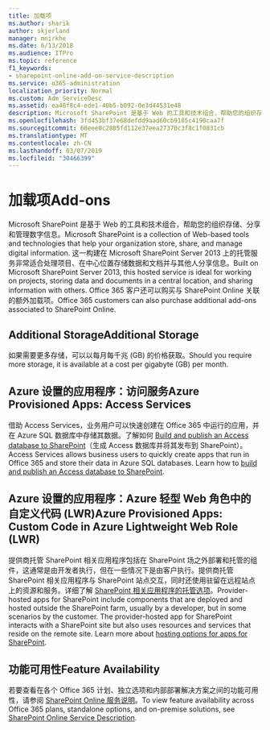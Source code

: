 ```yaml
---
title: 加载项
ms.author: sharik
author: skjerland
manager: mnirkhe
ms.date: 6/13/2018
ms.audience: ITPro
ms.topic: reference
f1_keywords:
- sharepoint-online-add-on-service-description
ms.service: o365-administration
localization_priority: Normal
ms.custom: Adm_ServiceDesc
ms.assetid: ea48f8c4-ede1-40b5-b092-0e3d44531e48
description: Microsoft SharePoint 是基于 Web 的工具和技术组合，帮助您的组织存储、分享和管理数字信息。 这一构建在 Microsoft SharePoint Server 2013 上的托管服务非常适合处理项目、在中心位置存储数据和文档并与其他人分享信息。 Office 365 客户还可以购买与 SharePoint Online 关联的额外加载项。
ms.openlocfilehash: 3fd453bf37e68defdd9aad60cb9185c4190caa7f
ms.sourcegitcommit: 68eee0c2885fd112e37eea27370c3f8c1f0831cb
ms.translationtype: MT
ms.contentlocale: zh-CN
ms.lasthandoff: 03/07/2019
ms.locfileid: "30466399"
---
```

# <a name="add-ons"></a><span data-ttu-id="bff00-105">加载项</span><span class="sxs-lookup"><span data-stu-id="bff00-105">Add-ons</span></span>

<span data-ttu-id="bff00-106">Microsoft SharePoint 是基于 Web 的工具和技术组合，帮助您的组织存储、分享和管理数字信息。</span><span class="sxs-lookup"><span data-stu-id="bff00-106">Microsoft SharePoint is a collection of Web-based tools and technologies that help your organization store, share, and manage digital information.</span></span> <span data-ttu-id="bff00-107">这一构建在 Microsoft SharePoint Server 2013 上的托管服务非常适合处理项目、在中心位置存储数据和文档并与其他人分享信息。</span><span class="sxs-lookup"><span data-stu-id="bff00-107">Built on Microsoft SharePoint Server 2013, this hosted service is ideal for working on projects, storing data and documents in a central location, and sharing information with others.</span></span> <span data-ttu-id="bff00-108">Office 365 客户还可以购买与 SharePoint Online 关联的额外加载项。</span><span class="sxs-lookup"><span data-stu-id="bff00-108">Office 365 customers can also purchase additional add-ons associated to SharePoint Online.</span></span>
  
## <a name="additional-storage"></a><span data-ttu-id="bff00-109">Additional Storage</span><span class="sxs-lookup"><span data-stu-id="bff00-109">Additional Storage</span></span>
<span data-ttu-id="bff00-110"><a name="bkmk_AdditionalStorage"> </a></span><span class="sxs-lookup"><span data-stu-id="bff00-110"></span></span>

<span data-ttu-id="bff00-111">如果需要更多存储，可以以每月每千兆 (GB) 的价格获取。</span><span class="sxs-lookup"><span data-stu-id="bff00-111">Should you require more storage, it is available at a cost per gigabyte (GB) per month.</span></span>
  
## <a name="azure-provisioned-apps-access-services"></a><span data-ttu-id="bff00-112">Azure 设置的应用程序：访问服务</span><span class="sxs-lookup"><span data-stu-id="bff00-112">Azure Provisioned Apps: Access Services</span></span>
<span data-ttu-id="bff00-113"><a name="bkmk_AzureProvisionedAppsAccessServices"> </a></span><span class="sxs-lookup"><span data-stu-id="bff00-113"></span></span>

<span data-ttu-id="bff00-p103">借助 Access Services，业务用户可以快速创建在 Office 365 中运行的应用，并在 Azure SQL 数据库中存储其数据。了解如何 [Build and publish an Access database to SharePoint](https://go.microsoft.com/fwlink/p/?LinkID=393754)（生成 Access 数据库并将其发布到 SharePoint）。</span><span class="sxs-lookup"><span data-stu-id="bff00-p103">Access Services allows business users to quickly create apps that run in Office 365 and store their data in Azure SQL databases. Learn how to [build and publish an Access database to SharePoint](https://go.microsoft.com/fwlink/p/?LinkID=393754).</span></span>
  
## <a name="azure-provisioned-apps-custom-code-in-azure-lightweight-web-role-lwr"></a><span data-ttu-id="bff00-116">Azure 设置的应用程序：Azure 轻型 Web 角色中的自定义代码 (LWR)</span><span class="sxs-lookup"><span data-stu-id="bff00-116">Azure Provisioned Apps: Custom Code in Azure Lightweight Web Role (LWR)</span></span>
<span data-ttu-id="bff00-117"><a name="bkmk_AzureProvisionedAppsCustomCodeinAzureLWR"> </a></span><span class="sxs-lookup"><span data-stu-id="bff00-117"></span></span>

<span data-ttu-id="bff00-p104">提供商托管 SharePoint 相关应用程序包括在 SharePoint 场之外部署和托管的组件，这通常是由开发者执行，但在一些情况下是由客户执行。提供商托管 SharePoint 相关应用程序与 SharePoint 站点交互，同时还使用驻留在远程站点上的资源和服务。详细了解 [SharePoint 相关应用程序的托管选项](https://go.microsoft.com/fwlink/?LinkId=271314)。</span><span class="sxs-lookup"><span data-stu-id="bff00-p104">Provider-hosted apps for SharePoint include components that are deployed and hosted outside the SharePoint farm, usually by a developer, but in some scenarios by the customer. The provider-hosted app for SharePoint interacts with a SharePoint site but also uses resources and services that reside on the remote site. Learn more about [hosting options for apps for SharePoint](https://go.microsoft.com/fwlink/?LinkId=271314).</span></span>
  
## <a name="feature-availability"></a><span data-ttu-id="bff00-121">功能可用性</span><span class="sxs-lookup"><span data-stu-id="bff00-121">Feature Availability</span></span>
<span data-ttu-id="bff00-122"><a name="bkmk_AzureProvisionedAppsCustomCodeinAzureLWR"> </a></span><span class="sxs-lookup"><span data-stu-id="bff00-122"></span></span>

<span data-ttu-id="bff00-123">若要查看在各个 Office 365 计划、独立选项和内部部署解决方案之间的功能可用性，请参阅 [SharePoint Online 服务说明](sharepoint-online-service-description.md)。</span><span class="sxs-lookup"><span data-stu-id="bff00-123">To view feature availability across Office 365 plans, standalone options, and on-premise solutions, see [SharePoint Online Service Description](sharepoint-online-service-description.md).</span></span>
  

